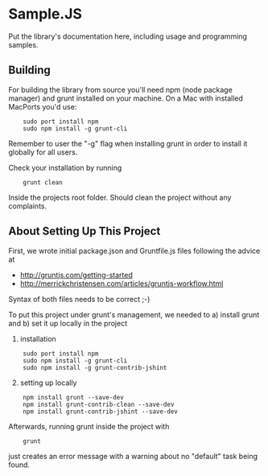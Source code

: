 Sample.JS
=========

Put the library's documentation here, including usage and programming samples.

Building
--------

For building the library from source you'll need npm (node package manager) and grunt installed on your machine. On a Mac with installed MacPorts you'd use:
```Shell
    sudo port install npm
    sudo npm install -g grunt-cli
```
  
Remember to user the "-g" flag when installing grunt in order to install it globally for all users.

Check your installation by running 
```Shell
    grunt clean
```
    
Inside the projects root folder. Should clean the project without any complaints.



About Setting Up This Project
-----------------------------

First, we wrote initial package.json and Gruntfile.js files following the advice at
* http://gruntjs.com/getting-started
* http://merrickchristensen.com/articles/gruntjs-workflow.html

Syntax of both files needs to be correct ;-)

To put this project under grunt's management, we needed to a) install grunt and b) set it up locally in the project

1. installation
```Shell
    sudo port install npm
    sudo npm install -g grunt-cli
    sudo npm install -g grunt-contrib-jshint 
```

2. setting up locally
```Shell
    npm install grunt --save-dev
    npm install grunt-contrib-clean --save-dev
    npm install grunt-contrib-jshint --save-dev
```
 
Afterwards, running grunt inside the project with
```Shell
    grunt
```
just creates an error message with a warning about no "default" task being found.
  
